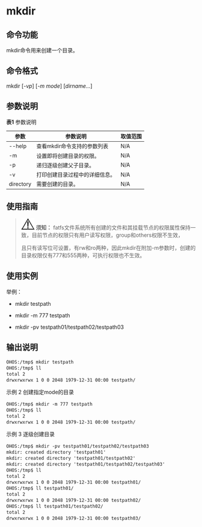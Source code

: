 # mkdir


## 命令功能

mkdir命令用来创建一个目录。


## 命令格式

mkdir [_-vp_] [_-m mode_] [_dirname..._]


## 参数说明

  **表1** 参数说明

| 参数 | 参数说明 | 取值范围 | 
| -------- | -------- | -------- |
| --help | 查看mkdir命令支持的参数列表 | N/A | 
| -m | 设置即将创建目录的权限。 | N/A | 
| -p | 递归逐级创建父子目录。 | N/A | 
| -v | 打印创建目录过程中的详细信息。 | N/A | 
| directory | 需要创建的目录。 | N/A | 


## 使用指南

> ![icon-notice.gif](public_sys-resources/icon-notice.gif) **须知：**
> fatfs文件系统所有创建的文件和其挂载节点的权限属性保持一致，目前节点的权限只有用户读写权限，group和others权限不生效，
> 
> 且只有读写位可设置，有rw和ro两种，因此mkdir在附加-m参数时，创建的目录权限仅有777和555两种，可执行权限也不生效。


## 使用实例

举例：

- mkdir testpath

- mkdir -m 777 testpath

- mkdir -pv testpath01/testpath02/testpath03


## 输出说明

  
```
OHOS:/tmp$ mkdir testpath
OHOS:/tmp$ ll
total 2
drwxrwxrwx 1 0 0 2048 1979-12-31 00:00 testpath/
```

示例 2 创建指定mode的目录

  
```
OHOS:/tmp$ mkdir -m 777 testpath
OHOS:/tmp$ ll
total 2
drwxrwxrwx 1 0 0 2048 1979-12-31 00:00 testpath/
```

示例 3 逐级创建目录

  
```
OHOS:/tmp$ mkdir -pv testpath01/testpath02/testpath03
mkdir: created directory 'testpath01'
mkdir: created directory 'testpath01/testpath02'
mkdir: created directory 'testpath01/testpath02/testpath03'
OHOS:/tmp$ ll
total 2
drwxrwxrwx 1 0 0 2048 1979-12-31 00:00 testpath01/
OHOS:/tmp$ ll testpath01/
total 2
drwxrwxrwx 1 0 0 2048 1979-12-31 00:00 testpath02/
OHOS:/tmp$ ll testpath01/testpath02/
total 2
drwxrwxrwx 1 0 0 2048 1979-12-31 00:00 testpath03/
```
